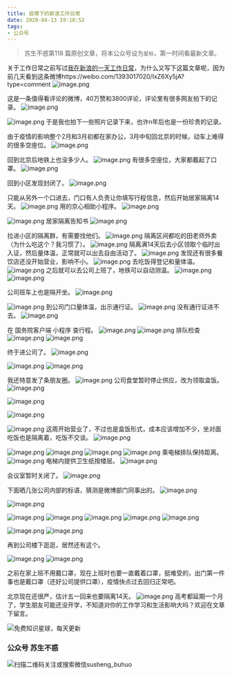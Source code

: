```yaml
---
title: 疫情下的新浪工作日常
date: 2020-04-13 19:18:52
tags:
- 公众号
---
```

> 苏生不惑第118 篇原创文章，将本公众号设为`星标`，第一时间看最新文章。

关于工作日常之前写过[我在新浪的一天工作日常](https://mp.weixin.qq.com/s/mI5kubVY2t5jwJ9ub7A1iA)，为什么又写下这篇文章呢，因为前几天看到这条微博https://weibo.com/1393017020/IxZ6Xy5jA?type=comment 
![image.png](https://upload-images.jianshu.io/upload_images/17817191-e17b83841f2f90db.png?imageMogr2/auto-orient/strip%7CimageView2/2/w/1240)

这是一条值得看评论的微博，40万赞和3800评论，评论里有很多网友拍下的记录。
![image.png](https://upload-images.jianshu.io/upload_images/17817191-1d98a7d30a0934b7.png?imageMogr2/auto-orient/strip%7CimageView2/2/w/1240)

![image.png](https://upload-images.jianshu.io/upload_images/17817191-94556d14b7808778.png?imageMogr2/auto-orient/strip%7CimageView2/2/w/1240)
于是我也拍下一些照片记录下来，也许n年后也是一份珍贵的记录。

由于疫情的影响整个2月和3月初都在家办公，3月中旬回北京的时候，动车上难得的很多空座位。
![image.png](https://upload-images.jianshu.io/upload_images/17817191-18fc65ee8bd2b2a8.png?imageMogr2/auto-orient/strip%7CimageView2/2/w/1240)

回到北京后地铁上也没多少人。
![image.png](https://upload-images.jianshu.io/upload_images/17817191-2deb55e0337136c0.png?imageMogr2/auto-orient/strip%7CimageView2/2/w/1240)
有很多空座位，大家都戴起了口罩。
![image.png](https://upload-images.jianshu.io/upload_images/17817191-02c2664527fea403.png?imageMogr2/auto-orient/strip%7CimageView2/2/w/1240)

回到小区发现封闭了。
![image.png](https://upload-images.jianshu.io/upload_images/17817191-b4fd5c40a56fa2c7.png?imageMogr2/auto-orient/strip%7CimageView2/2/w/1240)

只能从另外一个口进去，门口有人负责让你填写行程信息，然后开始居家隔离14天。
![image.png](https://upload-images.jianshu.io/upload_images/17817191-0c3093febfad7fb2.png?imageMogr2/auto-orient/strip%7CimageView2/2/w/1240)
用的京心相助小程序。
![image.png](https://upload-images.jianshu.io/upload_images/17817191-baf3d4028d83a1a5.png?imageMogr2/auto-orient/strip%7CimageView2/2/w/1240)

![image.png](https://upload-images.jianshu.io/upload_images/17817191-918ae6a66b9c6259.png?imageMogr2/auto-orient/strip%7CimageView2/2/w/1240)
居家隔离告知书
![image.png](https://upload-images.jianshu.io/upload_images/17817191-8d4466e565898cbf.png?imageMogr2/auto-orient/strip%7CimageView2/2/w/1240)

拉进小区的隔离群，有需要找他们。
![image.png](https://upload-images.jianshu.io/upload_images/17817191-ce10979dde5d5626.png?imageMogr2/auto-orient/strip%7CimageView2/2/w/1240)
隔离区间都吃的田老师外卖（为什么吃这个？我习惯了）。
![image.png](https://upload-images.jianshu.io/upload_images/17817191-8cd81d9e41314524.png?imageMogr2/auto-orient/strip%7CimageView2/2/w/1240)
隔离满14天后去小区领取个临时出入证，然后量体温，正常就可以出去自由活动了。
![image.png](https://upload-images.jianshu.io/upload_images/17817191-3c7be70857585df0.png?imageMogr2/auto-orient/strip%7CimageView2/2/w/1240)
发现还有很多餐饮店还没开始营业，影响不小。
![image.png](https://upload-images.jianshu.io/upload_images/17817191-b8da52e826f9f893.png?imageMogr2/auto-orient/strip%7CimageView2/2/w/1240)
去吃饭得登记和量体温。
![image.png](https://upload-images.jianshu.io/upload_images/17817191-ea6fb321f76f8bbe.png?imageMogr2/auto-orient/strip%7CimageView2/2/w/1240)
之后就可以去公司上班了，地铁可以自动测温。
![image.png](https://upload-images.jianshu.io/upload_images/17817191-3f54b2bcc5b5a9a9.png?imageMogr2/auto-orient/strip%7CimageView2/2/w/1240)
![image.png](https://upload-images.jianshu.io/upload_images/17817191-9c7e7e500f983eae.png?imageMogr2/auto-orient/strip%7CimageView2/2/w/1240)

公司班车上也是隔开坐。
![image.png](https://upload-images.jianshu.io/upload_images/17817191-f89c314f0d9d5707.png?imageMogr2/auto-orient/strip%7CimageView2/2/w/1240)

![image.png](https://upload-images.jianshu.io/upload_images/17817191-8497b20d52911951.png?imageMogr2/auto-orient/strip%7CimageView2/2/w/1240)
到公司门口量体温，出示通行证。
![image.png](https://upload-images.jianshu.io/upload_images/17817191-440c22099624a5b2.png?imageMogr2/auto-orient/strip%7CimageView2/2/w/1240)
没有通行证进不去。
![image.png](https://upload-images.jianshu.io/upload_images/17817191-cfd998feb5bafddb.png?imageMogr2/auto-orient/strip%7CimageView2/2/w/1240)

 在 国务院客户端 小程序 查行程。
![image.png](https://upload-images.jianshu.io/upload_images/17817191-54d589ad25fcbacc.png?imageMogr2/auto-orient/strip%7CimageView2/2/w/1240)
![image.png](https://upload-images.jianshu.io/upload_images/17817191-568f4debeeae441e.png?imageMogr2/auto-orient/strip%7CimageView2/2/w/1240)
排队检查
![image.png](https://upload-images.jianshu.io/upload_images/17817191-d6fe3b11d98959dd.png?imageMogr2/auto-orient/strip%7CimageView2/2/w/1240)
![image.png](https://upload-images.jianshu.io/upload_images/17817191-c9cae1f3509f3843.png?imageMogr2/auto-orient/strip%7CimageView2/2/w/1240)

终于进公司了。
![image.png](https://upload-images.jianshu.io/upload_images/17817191-bafae21992ca8c82.png?imageMogr2/auto-orient/strip%7CimageView2/2/w/1240)

![image.png](https://upload-images.jianshu.io/upload_images/17817191-da36aeb36a820794.png?imageMogr2/auto-orient/strip%7CimageView2/2/w/1240)
![image.png](https://upload-images.jianshu.io/upload_images/17817191-99319b1692553a15.png?imageMogr2/auto-orient/strip%7CimageView2/2/w/1240)

我还特意发了条朋友圈。
![image.png](https://upload-images.jianshu.io/upload_images/17817191-fb1941a8080135a4.png?imageMogr2/auto-orient/strip%7CimageView2/2/w/1240)
公司食堂暂时停止供应，改为领取盒饭。
![image.png](https://upload-images.jianshu.io/upload_images/17817191-1e516a8c42e3bcc3.png?imageMogr2/auto-orient/strip%7CimageView2/2/w/1240)

![image.png](https://upload-images.jianshu.io/upload_images/17817191-e90885c12df090c5.png?imageMogr2/auto-orient/strip%7CimageView2/2/w/1240)

![image.png](https://upload-images.jianshu.io/upload_images/17817191-f1cee7f94039889b.png?imageMogr2/auto-orient/strip%7CimageView2/2/w/1240)

![image.png](https://upload-images.jianshu.io/upload_images/17817191-1ef1da8defe52a6d.png?imageMogr2/auto-orient/strip%7CimageView2/2/w/1240)
这周开始营业了，不过也是盒饭形式，成本应该增加不少，坐对面吃饭也是隔离着，吃饭不交谈。
![image.png](https://upload-images.jianshu.io/upload_images/17817191-90b684d4b51c272d.png?imageMogr2/auto-orient/strip%7CimageView2/2/w/1240)

![image.png](https://upload-images.jianshu.io/upload_images/17817191-b985f9e42760126a.png?imageMogr2/auto-orient/strip%7CimageView2/2/w/1240)
![image.png](https://upload-images.jianshu.io/upload_images/17817191-45e8c610a711fc47.png?imageMogr2/auto-orient/strip%7CimageView2/2/w/1240)
![image.png](https://upload-images.jianshu.io/upload_images/17817191-88c7edd7bfb3072a.png?imageMogr2/auto-orient/strip%7CimageView2/2/w/1240)
 ![image.png](https://upload-images.jianshu.io/upload_images/17817191-f921f7e31eccd0d3.png?imageMogr2/auto-orient/strip%7CimageView2/2/w/1240)
乘电梯排队保持距离。
![image.png](https://upload-images.jianshu.io/upload_images/17817191-0d650fe8fa4d0ad6.png?imageMogr2/auto-orient/strip%7CimageView2/2/w/1240)
电梯内提供卫生纸按楼层。
![image.png](https://upload-images.jianshu.io/upload_images/17817191-10a3d2998ecb9a02.png?imageMogr2/auto-orient/strip%7CimageView2/2/w/1240)

会议室暂时关闭了。
![image.png](https://upload-images.jianshu.io/upload_images/17817191-63a64479c98a140c.png?imageMogr2/auto-orient/strip%7CimageView2/2/w/1240)

下面晒几张公司内部的标语，猜测是微博部门同事出的。
![image.png](https://upload-images.jianshu.io/upload_images/17817191-9f2969c62eb313db.png?imageMogr2/auto-orient/strip%7CimageView2/2/w/1240)

![image.png](https://upload-images.jianshu.io/upload_images/17817191-b2240394abbea933.png?imageMogr2/auto-orient/strip%7CimageView2/2/w/1240)

 ![image.png](https://upload-images.jianshu.io/upload_images/17817191-530a6bed56ed3a80.png?imageMogr2/auto-orient/strip%7CimageView2/2/w/1240)
![image.png](https://upload-images.jianshu.io/upload_images/17817191-2eb6be2178e1d9cf.png?imageMogr2/auto-orient/strip%7CimageView2/2/w/1240)
![image.png](https://upload-images.jianshu.io/upload_images/17817191-6c8fc7baf9db8d2a.png?imageMogr2/auto-orient/strip%7CimageView2/2/w/1240)
![image.png](https://upload-images.jianshu.io/upload_images/17817191-4e0ce5f5fdc30ce6.png?imageMogr2/auto-orient/strip%7CimageView2/2/w/1240)
![image.png](https://upload-images.jianshu.io/upload_images/17817191-35b5c8f977b1a25b.png?imageMogr2/auto-orient/strip%7CimageView2/2/w/1240)


![image.png](https://upload-images.jianshu.io/upload_images/17817191-acd7f6966f28e1ca.png?imageMogr2/auto-orient/strip%7CimageView2/2/w/1240)
![image.png](https://upload-images.jianshu.io/upload_images/17817191-319c52e6ac254d02.png?imageMogr2/auto-orient/strip%7CimageView2/2/w/1240)

再到公司楼下逛逛，居然还有这个。

![image.png](https://upload-images.jianshu.io/upload_images/17817191-cae68b98d412786c.png?imageMogr2/auto-orient/strip%7CimageView2/2/w/1240)
![image.png](https://upload-images.jianshu.io/upload_images/17817191-50e1f3649c104b5c.png?imageMogr2/auto-orient/strip%7CimageView2/2/w/1240)

之前在家上班不用戴口罩，现在上班时也要一直戴着口罩，挺难受的，出门第一件事也是戴口罩（还好公司提供口罩），疫情快点过去回归正常吧。

北京现在还很严，估计五一回来也要隔离14天。
![image.png](https://upload-images.jianshu.io/upload_images/17817191-892dad388f637a8a.png?imageMogr2/auto-orient/strip%7CimageView2/2/w/1240)
高考都延期一个月了，学生朋友可能还没开学，不知道对你的工作学习和生活影响大吗？欢迎在文章下留言。

![免费知识星球，每天更新](https://upload-images.jianshu.io/upload_images/17817191-9d41aa25edcd25c4.png?imageMogr2/auto-orient/strip%7CimageView2/2/w/1240)


### 公众号 苏生不惑
 ![扫描二维码关注或搜索微信susheng_buhuo](https://upload-images.jianshu.io/upload_images/17817191-6e0079f95d4c0338.jpg?imageMogr2/auto-orient/strip%7CimageView2/2/w/1240)

